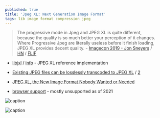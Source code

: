 ```yaml
---
published: true
title: 'Jpeg XL: Next Generation Image Format'
tags: lib image format compression jpeg
---
```

> The progressive mode in Jpeg and JPEG XL is quite different, because the quality is so much better your perception of it changes. Where Progressive Jpeg are literally useless before it finish loading, JPEG XL provides decent quality. - [Imagecon 2019 - Jon Sneyers](https://www.slideshare.net/cloudinarymarketing/imagecon-2019-jon-sneyer) / [HN](https://news.ycombinator.com/item?id=22261612) / [FLIF](http://flif.info/index.html)

- [ libjxl](https://github.com/libjxl/libjxl) / [info](https://jpegxl.info/) - JPEG XL reference implementation
- [Existing JPEG files can be losslessly transcoded to JPEG XL](https://jpeg.org/jpegxl/) / [2](https://cloudinary.com/blog/legacy_and_transition_creating_a_new_universal_image_codec)

- [JPEG XL, the New Image Format Nobody Wanted or Needed](https://blobfolio.com/2021/jpeg-xl/)
- [browser support](https://caniuse.com/?search=jpegxl) - mostly unsupported as of 2021

![caption](https://image.slidesharecdn.com/imagecon2019-js-smaller1-190610172751/95/imagecon-2019-jon-sneyers-26-638.jpg?cb=1560187799)

![caption](https://image.slidesharecdn.com/imagecon2019-js-smaller1-190610172751/95/imagecon-2019-jon-sneyers-25-638.jpg?cb=1560187799)
